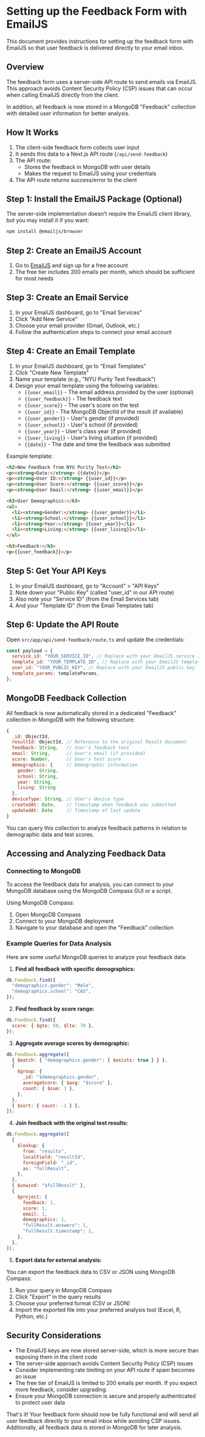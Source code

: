 # Setting up the Feedback Form with EmailJS

This document provides instructions for setting up the feedback form with EmailJS so that user feedback is delivered directly to your email inbox.

## Overview

The feedback form uses a server-side API route to send emails via EmailJS. This approach avoids Content Security Policy (CSP) issues that can occur when calling EmailJS directly from the client.

In addition, all feedback is now stored in a MongoDB "Feedback" collection with detailed user information for better analysis.

## How It Works

1. The client-side feedback form collects user input
2. It sends this data to a Next.js API route (`/api/send-feedback`)
3. The API route:
   - Stores the feedback in MongoDB with user details
   - Makes the request to EmailJS using your credentials
4. The API route returns success/error to the client

## Step 1: Install the EmailJS Package (Optional)

The server-side implementation doesn't require the EmailJS client library, but you may install it if you want:

```bash
npm install @emailjs/browser
```

## Step 2: Create an EmailJS Account

1. Go to [EmailJS](https://www.emailjs.com/) and sign up for a free account
2. The free tier includes 200 emails per month, which should be sufficient for most needs

## Step 3: Create an Email Service

1. In your EmailJS dashboard, go to "Email Services"
2. Click "Add New Service"
3. Choose your email provider (Gmail, Outlook, etc.)
4. Follow the authentication steps to connect your email account

## Step 4: Create an Email Template

1. In your EmailJS dashboard, go to "Email Templates"
2. Click "Create New Template"
3. Name your template (e.g., "NYU Purity Test Feedback")
4. Design your email template using the following variables:
   - `{{user_email}}` - The email address provided by the user (optional)
   - `{{user_feedback}}` - The feedback text
   - `{{user_score}}` - The user's score on the test
   - `{{user_id}}` - The MongoDB ObjectId of the result (if available)
   - `{{user_gender}}` - User's gender (if provided)
   - `{{user_school}}` - User's school (if provided)
   - `{{user_year}}` - User's class year (if provided)
   - `{{user_living}}` - User's living situation (if provided)
   - `{{date}}` - The date and time the feedback was submitted

Example template:

```html
<h2>New Feedback from NYU Purity Test</h2>
<p><strong>Date:</strong> {{date}}</p>
<p><strong>User ID:</strong> {{user_id}}</p>
<p><strong>User Score:</strong> {{user_score}}</p>
<p><strong>User Email:</strong> {{user_email}}</p>

<h3>User Demographics:</h3>
<ul>
  <li><strong>Gender:</strong> {{user_gender}}</li>
  <li><strong>School:</strong> {{user_school}}</li>
  <li><strong>Year:</strong> {{user_year}}</li>
  <li><strong>Living:</strong> {{user_living}}</li>
</ul>

<h3>Feedback:</h3>
<p>{{user_feedback}}</p>
```

## Step 5: Get Your API Keys

1. In your EmailJS dashboard, go to "Account" > "API Keys"
2. Note down your "Public Key" (called "user_id" in our API route)
3. Also note your "Service ID" (from the Email Services tab)
4. And your "Template ID" (from the Email Templates tab)

## Step 6: Update the API Route

Open `src/app/api/send-feedback/route.ts` and update the credentials:

```javascript
const payload = {
  service_id: "YOUR_SERVICE_ID", // Replace with your EmailJS service ID
  template_id: "YOUR_TEMPLATE_ID", // Replace with your EmailJS template ID
  user_id: "YOUR_PUBLIC_KEY", // Replace with your EmailJS public key
  template_params: templateParams,
};
```

## MongoDB Feedback Collection

All feedback is now automatically stored in a dedicated "Feedback" collection in MongoDB with the following structure:

```javascript
{
  _id: ObjectId,
  resultId: ObjectId, // Reference to the original Result document
  feedback: String,   // User's feedback text
  email: String,      // User's email (if provided)
  score: Number,      // User's test score
  demographics: {     // Demographic information
    gender: String,
    school: String,
    year: String,
    living: String
  },
  deviceType: String, // User's device type
  createdAt: Date,    // Timestamp when feedback was submitted
  updatedAt: Date     // Timestamp of last update
}
```

You can query this collection to analyze feedback patterns in relation to demographic data and test scores.

## Accessing and Analyzing Feedback Data

### Connecting to MongoDB

To access the feedback data for analysis, you can connect to your MongoDB database using the MongoDB Compass GUI or a script.

Using MongoDB Compass:

1. Open MongoDB Compass
2. Connect to your MongoDB deployment
3. Navigate to your database and open the "Feedback" collection

### Example Queries for Data Analysis

Here are some useful MongoDB queries to analyze your feedback data:

1. **Find all feedback with specific demographics:**

```javascript
db.Feedback.find({
  "demographics.gender": "Male",
  "demographics.school": "CAS",
});
```

2. **Find feedback by score range:**

```javascript
db.Feedback.find({
  score: { $gte: 50, $lte: 70 },
});
```

3. **Aggregate average scores by demographic:**

```javascript
db.Feedback.aggregate([
  { $match: { "demographics.gender": { $exists: true } } },
  {
    $group: {
      _id: "$demographics.gender",
      averageScore: { $avg: "$score" },
      count: { $sum: 1 },
    },
  },
  { $sort: { count: -1 } },
]);
```

4. **Join feedback with the original test results:**

```javascript
db.Feedback.aggregate([
  {
    $lookup: {
      from: "results",
      localField: "resultId",
      foreignField: "_id",
      as: "fullResult",
    },
  },
  { $unwind: "$fullResult" },
  {
    $project: {
      feedback: 1,
      score: 1,
      email: 1,
      demographics: 1,
      "fullResult.answers": 1,
      "fullResult.timestamp": 1,
    },
  },
]);
```

5. **Export data for external analysis:**

You can export the feedback data to CSV or JSON using MongoDB Compass:

1. Run your query in MongoDB Compass
2. Click "Export" in the query results
3. Choose your preferred format (CSV or JSON)
4. Import the exported file into your preferred analysis tool (Excel, R, Python, etc.)

## Security Considerations

- The EmailJS keys are now stored server-side, which is more secure than exposing them in the client code
- The server-side approach avoids Content Security Policy (CSP) issues
- Consider implementing rate limiting on your API route if spam becomes an issue
- The free tier of EmailJS is limited to 200 emails per month. If you expect more feedback, consider upgrading.
- Ensure your MongoDB connection is secure and properly authenticated to protect user data

That's it! Your feedback form should now be fully functional and will send all user feedback directly to your email inbox while avoiding CSP issues. Additionally, all feedback data is stored in MongoDB for later analysis.
